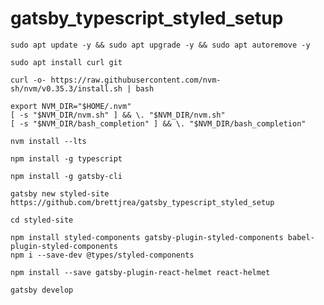 # gatsby_typescript_styled_setup

```
sudo apt update -y && sudo apt upgrade -y && sudo apt autoremove -y
```

```
sudo apt install curl git
```

```
curl -o- https://raw.githubusercontent.com/nvm-sh/nvm/v0.35.3/install.sh | bash
```
```
export NVM_DIR="$HOME/.nvm"
[ -s "$NVM_DIR/nvm.sh" ] && \. "$NVM_DIR/nvm.sh"
[ -s "$NVM_DIR/bash_completion" ] && \. "$NVM_DIR/bash_completion"
```

```
nvm install --lts
```

```
npm install -g typescript
```

```
npm install -g gatsby-cli
```

```
gatsby new styled-site https://github.com/brettjrea/gatsby_typescript_styled_setup
```

```
cd styled-site
```

```
npm install styled-components gatsby-plugin-styled-components babel-plugin-styled-components
npm i --save-dev @types/styled-components
```

```
npm install --save gatsby-plugin-react-helmet react-helmet
```

```
gatsby develop
```
